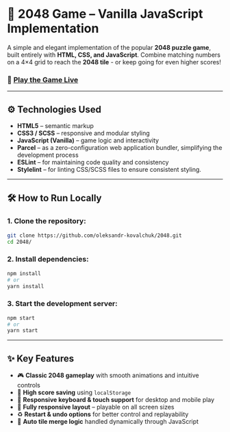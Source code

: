 # 🧩 2048 Game – Vanilla JavaScript Implementation

A simple and elegant implementation of the popular **2048 puzzle game**, built entirely with **HTML, CSS, and JavaScript**.
Combine matching numbers on a 4×4 grid to reach the **2048 tile** - or keep going for even higher scores!

### 🔗 [Play the Game Live](https://oleksandr-kovalchuk.github.io/2048/)

---

## ⚙️ Technologies Used

- **HTML5** – semantic markup
- **CSS3 / SCSS** – responsive and modular styling
- **JavaScript (Vanilla)** – game logic and interactivity
- **Parcel** – as a zero-configuration web application bundler, simplifying the development process
- **ESLint** – for maintaining code quality and consistency
- **Stylelint** – for linting CSS/SCSS files to ensure consistent styling.

---

## 🛠️ How to Run Locally

### 1. Clone the repository:

```bash
git clone https://github.com/oleksandr-kovalchuk/2048.git
cd 2048/
```

### 2. Install dependencies:

```bash
npm install
# or
yarn install
```

### 3. Start the development server:

```bash
npm start
# or
yarn start
```

---

## ✨ Key Features

- 🎮 **Classic 2048 gameplay** with smooth animations and intuitive controls
- 💾 **High score saving** using `localStorage`
- 🧠 **Responsive keyboard & touch support** for desktop and mobile play
- 📱 **Fully responsive layout** – playable on all screen sizes
- ♻️ **Restart & undo options** for better control and replayability
- 🔁 **Auto tile merge logic** handled dynamically through JavaScript
